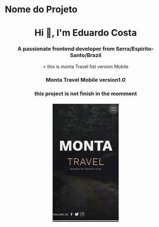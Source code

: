 # Nome do Projeto 
<h1 align="center">Hi 👋, I'm Eduardo Costa</h1>
<h3 align="center">A passionate frontend developer from Serra/Espirito-Santo/Brazil</h3>
<p  align="center">> this is monta Travel fist version Mobile</p>
<h3 align="center">Monta Travel Mobile version1.0</h3>

<h3  align="center"> this project is not finish in the momment <h3>

<p align="center"> <img src= https://github.com/SayronBR/MontaTravelGlass/blob/main/Glass/screen-capture.gif?raw=true> </p>
